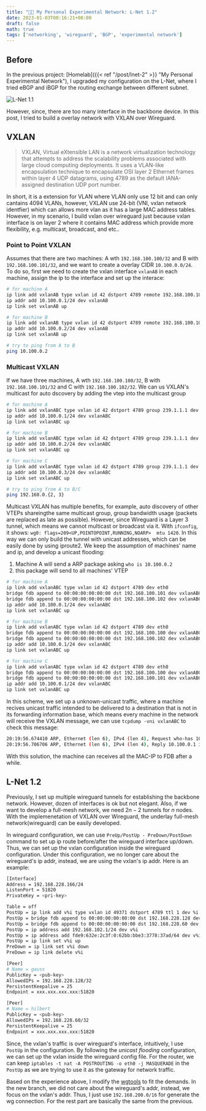 ```yaml
---
title: "👨‍💻 My Personal Experimental Network: L-Net 1.2"
date: 2023-01-03T00:16:21+08:00
draft: false
math: true
tags: ['networking', 'wireguard', 'BGP', 'experimental network']
---
```


## Before

In the previous project: [Homelab]({{< ref "/post/lnet-2" >}} "My Personal Experimental Network"), I upgraded my configuration on the L-Net, where I tried eBGP and iBGP for the routing exchange between different subnet.

![L-Net 1.1](https://s3.cklau.cc/outline/uploads/f96d0f35-cf0a-46bd-aeca-b1a1ac9052c9/fee27882-b91c-4a86-b6fa-cb4f2e779982/lnet.png)

However, since, there are too many interface in the backbone device. In this post, I tried to build a overlay network with VXLAN over Wireguard. 

## VXLAN 

> VXLAN, Virtual eXtensible LAN is a network virtualization technology that attempts to address the scalability problems associated with large cloud computing deployments. It uses a VLAN-like encapsulation technique to encapsulate OSI layer 2 Ethernet frames within layer 4 UDP datagrams, using 4789 as the default IANA-assigned destination UDP port number.

In short, it is a extension for VLAN where VLAN only use 12 bit and can only cantains 4094 VLANs, however, VXLAN use 24-bit (VNI, vxlan network identfier) which can allows more vlan as it has a large MAC address tables. However, in my scenario, I build vxlan over wireguard just because vxlan interface is on layer 2 where it contains MAC address which provide more flexibility, e.g. multicast, broadcast, and etc..

### Point to Point VXLAN

Assumes that there are two machines: A wth `192.168.100.100/32` and B with `192.168.100.101/32`, and we want to create a overlay CIDR `10.100.0.0/24`.  To do so, first we need to create the vxlan interface `vxlanAB` in each machine, assign the ip to the interface and set up the interace:

```bash
# for machine A
ip link add vxlanAB type vxlan id 42 dstport 4789 remote 192.168.100.101 local 192.168.100.100 dev eth0
ip addr add 10.100.0.1/24 dev vxlanAB
ip link set vxlanAB up

# for machine B
ip link add vxlanAB type vxlan id 42 dstport 4789 remote 192.168.100.100 local 192.168.100.101 dev eth0
ip addr add 10.100.0.2/24 dev vxlanAB
ip link set vxlanAB up

# try to ping from A to B 
ping 10.100.0.2
```

### Multicast VXLAN 

If we have three machines, A wth `192.168.100.100/32`, B with `192.168.100.101/32` and C with `192.168.100.102/32`. We can us VXLAN's multicast for auto dscovery by adding the vtep into the multicast group

```bash
# for machine A
ip link add vxlanABC type vxlan id 42 dstport 4789 group 239.1.1.1 dev eth0
ip addr add 10.100.0.1/24 dev vxlanABC
ip link set vxlanABC up

# for machine B
ip link add vxlanABC type vxlan id 42 dstport 4789 group 239.1.1.1 dev eth0
ip addr add 10.100.0.2/24 dev vxlanABC
ip link set vxlanABC up

# for machine C
ip link add vxlanABC type vxlan id 42 dstport 4789 group 239.1.1.1 dev eth0
ip addr add 10.100.0.3/24 dev vxlanABC
ip link set vxlanABC up

# try to ping from A to B/C
ping 192.168.0.{2, 3}
```

Multicast VXLAN has multiple benefits, for example, auto discovery of other VTEPs shareingthe same multicast group, group bandwidth usage (packets are replaced as late as possible). However, since Wireguard is a Layer 3 tunnel, which means we cannot multicast or broadcast via it. With `ifconfig`, it shows: `wg0: flags=209<UP,POINTOPOINT,RUNNING,NOARP>  mtu 1420`. In this way we can only build the tunnel with unicast addresses, which can be easily done by using iproute2. We keep the assumption of machines' name and ip, and develop a unicast flooding:

1. Machine A will send a ARP package asking `who is 10.100.0.2`
2. this package will send to all machines' VTEP

```bash
# for machine A
ip link add vxlanABC type vxlan id 42 dstport 4789 dev eth0
bridge fdb append to 00:00:00:00:00:00 dst 192.168.100.101 dev vxlanABC
bridge fdb append to 00:00:00:00:00:00 dst 192.168.100.102 dev vxlanABC
ip addr add 10.100.0.1/24 dev vxlanABC
ip link set vxlanABC up

# for machine B
ip link add vxlanABC type vxlan id 42 dstport 4789 dev eth0
bridge fdb append to 00:00:00:00:00:00 dst 192.168.100.100 dev vxlanABC
bridge fdb append to 00:00:00:00:00:00 dst 192.168.100.102 dev vxlanABC
ip addr add 10.100.0.1/24 dev vxlanABC
ip link set vxlanABC up

# for machine C
ip link add vxlanABC type vxlan id 42 dstport 4789 dev eth0
bridge fdb append to 00:00:00:00:00:00 dst 192.168.100.100 dev vxlanABC
bridge fdb append to 00:00:00:00:00:00 dst 192.168.100.101 dev vxlanABC
ip addr add 10.100.0.1/24 dev vxlanABC
ip link set vxlanABC up
```
In this scheme, we set up a unknown-unicast traffic, where a machine recives unicast traffic intended to be delivered to a destination that is not in its forwarding information base, which means every machine in the network will receive the VXLAN message, we can use `tcpdump -vni vxlanABC` to check this message: 

```bash
20:19:56.674410 ARP, Ethernet (len 6), IPv4 (len 4), Request who-has 10.100.0.1 tell 10.100.0.2, length 28
20:19:56.706706 ARP, Ethernet (len 6), IPv4 (len 4), Reply 10.100.0.1 is-at 4e:b8:1f:b5:df:6f, length 28
```
With this solution, the machine can receives all the MAC-IP to FDB after a while.

## L-Net 1.2

Previously, I set up multiple wireguard tunnels for establishing the backbone network. However,  dozen of interfaces is ok but not elegant. Also, if we want to develop a full-mesh network, we need $2n-2$ tunnels for $n$ nodes. With the implemenetation of VXLAN over Wireguard, the underlay full-mesh network(wireguard) can be easily developed.

In wireguard configuration, we can use `PreUp/PostUp - PreDown/PostDown` command to set up ip route before/after the wireguard interface up/down. Thus, we can set up the vxlan configuration inside the wireguard configuration. Under this configuration, we no longer care about the wireguard's ip addr, instead, we are using the vxlan's ip addr. Here is an example:

```bash
[Interface]
Address = 192.168.228.166/24
ListenPort = 51820
PrivateKey = <pri-key>

Table = off
PostUp = ip link add v%i type vxlan id 49371 dstport 4789 ttl 1 dev %i
PostUp = bridge fdb append to 00:00:00:00:00:00 dst 192.168.228.128 dev v%i
PostUp = bridge fdb append to 00:00:00:00:00:00 dst 192.168.228.60 dev v%i
PostUp = ip address add 192.168.102.1/24 dev v%i
PostUp = ip address add fde9:632e:2c3f:0:62bb:bbe3:3778:37ad/64 dev v%i
PostUp = ip link set v%i up
PreDown = ip link set v%i down
PreDown = ip link delete v%i

[Peer]
# Name = gauss
PublicKey = <pub-key>
AllowedIPs = 192.168.228.128/32
PersistentKeepalive = 25
Endpoint = xxx.xxx.xxx.xxx:51820

[Peer]
# Name = hilbert
PublicKey = <pub-key>
AllowedIPs = 192.168.228.60/32
PersistentKeepalive = 25
Endpoint = xxx.xxx.xxx.xxx:51820
```
Since, the vxlan's traffic is over wireguard's interface, intuitively, I use `PostUp` in the configuration. By following the *unicast flooding* configuration, we can set up the vxlan inside the wireguard config file. For the router, we can keep `iptables -t nat -A POSTROUTING -o eth0 -j MASQUERADE` in the `PostUp` as we are trying to use it as the gateway for network traffic.

Based on the experience above, I modify the [wgtools](https://github.com/TerenceLiu98/wgtools/tree/vxlan) to fit the demands. In the new branch, we did not care about the wireguard's addr, instead, we focus on the vxlan's addr. Thus, I just use `192.168.200.0/16` for generate the wg connection. For the rest part are basically the same from the previous. 